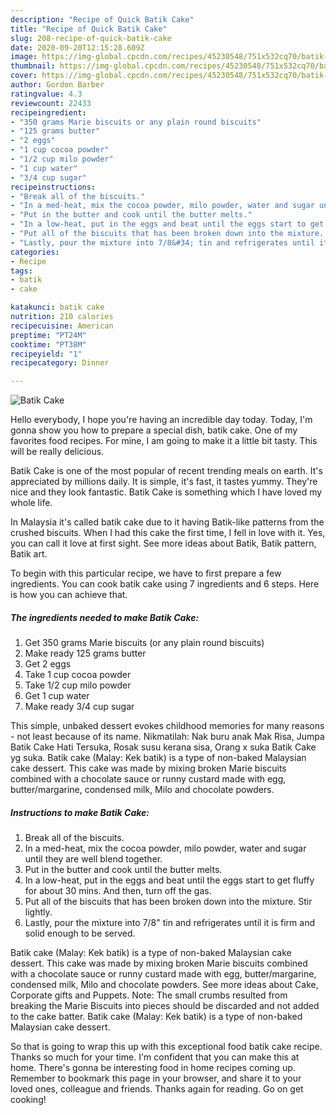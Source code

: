 ```yaml
---
description: "Recipe of Quick Batik Cake"
title: "Recipe of Quick Batik Cake"
slug: 208-recipe-of-quick-batik-cake
date: 2020-09-20T12:15:28.609Z
image: https://img-global.cpcdn.com/recipes/45230548/751x532cq70/batik-cake-recipe-main-photo.jpg
thumbnail: https://img-global.cpcdn.com/recipes/45230548/751x532cq70/batik-cake-recipe-main-photo.jpg
cover: https://img-global.cpcdn.com/recipes/45230548/751x532cq70/batik-cake-recipe-main-photo.jpg
author: Gordon Barber
ratingvalue: 4.3
reviewcount: 22433
recipeingredient:
- "350 grams Marie biscuits or any plain round biscuits"
- "125 grams butter"
- "2 eggs"
- "1 cup cocoa powder"
- "1/2 cup milo powder"
- "1 cup water"
- "3/4 cup sugar"
recipeinstructions:
- "Break all of the biscuits."
- "In a med-heat, mix the cocoa powder, milo powder, water and sugar until they are well blend together."
- "Put in the butter and cook until the butter melts."
- "In a low-heat, put in the eggs and beat until the eggs start to get fluffy for about 30 mins. And then, turn off the gas."
- "Put all of the biscuits that has been broken down into the mixture. Stir lightly."
- "Lastly, pour the mixture into 7/8&#34; tin and refrigerates until it is firm and solid enough to be served."
categories:
- Recipe
tags:
- batik
- cake

katakunci: batik cake 
nutrition: 210 calories
recipecuisine: American
preptime: "PT24M"
cooktime: "PT38M"
recipeyield: "1"
recipecategory: Dinner

---
```



![Batik Cake](https://img-global.cpcdn.com/recipes/45230548/751x532cq70/batik-cake-recipe-main-photo.jpg)

Hello everybody, I hope you're having an incredible day today. Today, I'm gonna show you how to prepare a special dish, batik cake. One of my favorites food recipes. For mine, I am going to make it a little bit tasty. This will be really delicious.

Batik Cake is one of the most popular of recent trending meals on earth. It's appreciated by millions daily. It is simple, it's fast, it tastes yummy. They're nice and they look fantastic. Batik Cake is something which I have loved my whole life.

In Malaysia it&#39;s called batik cake due to it having Batik-like patterns from the crushed biscuits. When I had this cake the first time, I fell in love with it. Yes, you can call it love at first sight. See more ideas about Batik, Batik pattern, Batik art.


To begin with this particular recipe, we have to first prepare a few ingredients. You can cook batik cake using 7 ingredients and 6 steps. Here is how you can achieve that.

<!--inarticleads1-->

##### The ingredients needed to make Batik Cake:

1. Get 350 grams Marie biscuits (or any plain round biscuits)
1. Make ready 125 grams butter
1. Get 2 eggs
1. Take 1 cup cocoa powder
1. Take 1/2 cup milo powder
1. Get 1 cup water
1. Make ready 3/4 cup sugar


This simple, unbaked dessert evokes childhood memories for many reasons - not least because of its name. Nikmatilah: Nak buru anak Mak Risa, Jumpa Batik Cake Hati Tersuka, Rosak susu kerana sisa, Orang x suka Batik Cake yg suka. Batik cake (Malay: Kek batik) is a type of non-baked Malaysian cake dessert. This cake was made by mixing broken Marie biscuits combined with a chocolate sauce or runny custard made with egg, butter/margarine, condensed milk, Milo and chocolate powders. 

<!--inarticleads2-->

##### Instructions to make Batik Cake:

1. Break all of the biscuits.
1. In a med-heat, mix the cocoa powder, milo powder, water and sugar until they are well blend together.
1. Put in the butter and cook until the butter melts.
1. In a low-heat, put in the eggs and beat until the eggs start to get fluffy for about 30 mins. And then, turn off the gas.
1. Put all of the biscuits that has been broken down into the mixture. Stir lightly.
1. Lastly, pour the mixture into 7/8&#34; tin and refrigerates until it is firm and solid enough to be served.


Batik cake (Malay: Kek batik) is a type of non-baked Malaysian cake dessert. This cake was made by mixing broken Marie biscuits combined with a chocolate sauce or runny custard made with egg, butter/margarine, condensed milk, Milo and chocolate powders. See more ideas about Cake, Corporate gifts and Puppets. Note: The small crumbs resulted from breaking the Marie Biscuits into pieces should be discarded and not added to the cake batter. Batik cake (Malay: Kek batik) is a type of non-baked Malaysian cake dessert. 

So that is going to wrap this up with this exceptional food batik cake recipe. Thanks so much for your time. I'm confident that you can make this at home. There's gonna be interesting food in home recipes coming up. Remember to bookmark this page in your browser, and share it to your loved ones, colleague and friends. Thanks again for reading. Go on get cooking!
